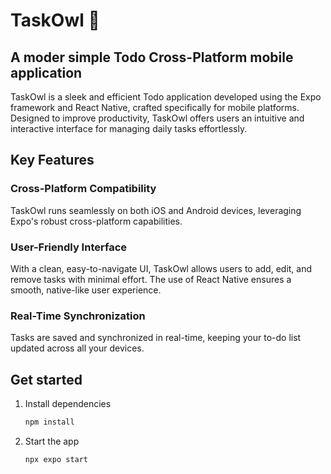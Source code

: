 # TaskOwl 🦉
## A moder simple Todo Cross-Platform mobile application
TaskOwl is a sleek and efficient Todo application developed using the Expo framework and React Native, crafted specifically for mobile platforms. Designed to improve productivity, TaskOwl offers users an intuitive and interactive interface for managing daily tasks effortlessly.

## Key Features

### Cross-Platform Compatibility
TaskOwl runs seamlessly on both iOS and Android devices, leveraging Expo's robust cross-platform capabilities.

### User-Friendly Interface
With a clean, easy-to-navigate UI, TaskOwl allows users to add, edit, and remove tasks with minimal effort. The use of React Native ensures a smooth, native-like user experience.

### Real-Time Synchronization
Tasks are saved and synchronized in real-time, keeping your to-do list updated across all your devices.

## Get started

1. Install dependencies

   ```bash
   npm install
   ```

2. Start the app

   ```bash
   npx expo start
   ```

